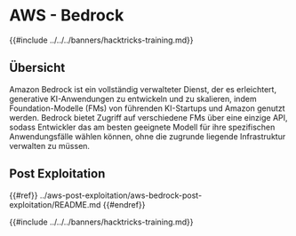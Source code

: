 # AWS - Bedrock

{{#include ../../../banners/hacktricks-training.md}}

## Übersicht

Amazon Bedrock ist ein vollständig verwalteter Dienst, der es erleichtert, generative KI-Anwendungen zu entwickeln und zu skalieren, indem Foundation-Modelle (FMs) von führenden KI-Startups und Amazon genutzt werden. Bedrock bietet Zugriff auf verschiedene FMs über eine einzige API, sodass Entwickler das am besten geeignete Modell für ihre spezifischen Anwendungsfälle wählen können, ohne die zugrunde liegende Infrastruktur verwalten zu müssen.

## Post Exploitation

{{#ref}}
../aws-post-exploitation/aws-bedrock-post-exploitation/README.md
{{#endref}}

{{#include ../../../banners/hacktricks-training.md}}
